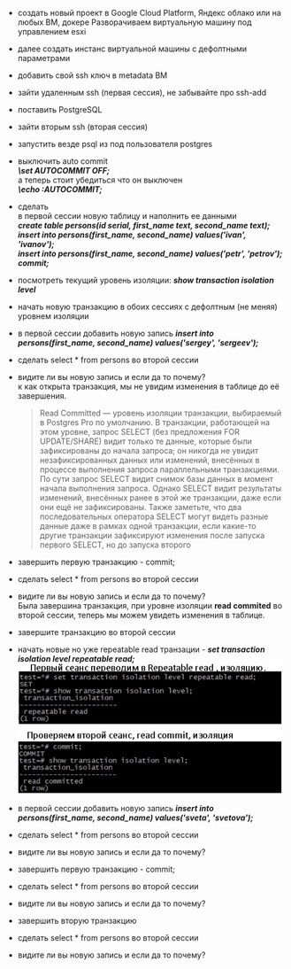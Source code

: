 -   создать новый проект в Google Cloud Platform, Яндекс облако или на любых ВМ, докере
	Разворачиваем виртуальную машину под управлением esxi
-   далее создать инстанс виртуальной машины с дефолтными параметрами

-   добавить свой ssh ключ в metadata ВМ
-   зайти удаленным ssh (первая сессия), не забывайте про ssh-add
-   поставить PostgreSQL
-   зайти вторым ssh (вторая сессия)
-   запустить везде psql из под пользователя postgres
-   выключить auto commit  
    ***\set AUTOCOMMIT OFF;***  
  	а теперь стоит убедиться что он выключен  
    ***\echo :AUTOCOMMIT;***  
-   сделать  
    в первой сессии новую таблицу и наполнить ее данными  
    ***create table persons(id serial, first_name text, second_name text);  
     insert into persons(first_name, second_name) values('ivan', 'ivanov');  
     insert into persons(first_name, second_name) values('petr', 'petrov');  
     commit;***  
-   посмотреть текущий уровень изоляции: ***show transaction isolation level***
-   начать новую транзакцию в обоих сессиях с дефолтным (не меняя) уровнем изоляции
-   в первой сессии добавить новую запись ***insert into persons(first_name, second_name) values('sergey', 'sergeev');***
-   сделать select * from persons во второй сессии
-   видите ли вы новую запись и если да то почему?  
      к как открыта транзакция, мы не увидим изменения в таблице до её завершения.  
	> Read Committed — уровень изоляции транзакции, выбираемый в Postgres Pro по умолчанию. В транзакции, работающей на этом уровне, запрос SELECT (без предложения FOR UPDATE/SHARE) видит только те данные, которые были зафиксированы до начала запроса; он никогда не увидит незафиксированных данных или изменений, внесённых в процессе выполнения запроса параллельными транзакциями. По сути запрос SELECT видит снимок базы данных в момент начала выполнения запроса. Однако SELECT видит результаты изменений, внесённых ранее в этой же транзакции, даже если они ещё не зафиксированы. Также заметьте, что два последовательных оператора SELECT могут видеть разные данные даже в рамках одной транзакции, если какие-то другие транзакции зафиксируют изменения после запуска первого SELECT, но до запуска второго
-   завершить первую транзакцию - commit;
-   сделать select * from persons во второй сессии
-   видите ли вы новую запись и если да то почему?  
	Была завершина транзакция, при уровне изоляции **read commited** во второй сессии, теперь мы можем увидеть изменения в таблице.
-   завершите транзакцию во второй сессии
-   начать новые но уже repeatable read транзации - ***set transaction isolation level repeatable read;***
![](/lesson_1/pic/isolation_repeateble_read.jpg)
-   в первой сессии добавить новую запись ***insert into persons(first_name, second_name) values('sveta', 'svetova');***
-   сделать select * from persons во второй сессии
-   видите ли вы новую запись и если да то почему?
  	
-   завершить первую транзакцию - commit;
-   сделать select * from persons во второй сессии
-   видите ли вы новую запись и если да то почему?
-   завершить вторую транзакцию
-   сделать select * from persons во второй сессии
-   видите ли вы новую запись и если да то почему?
